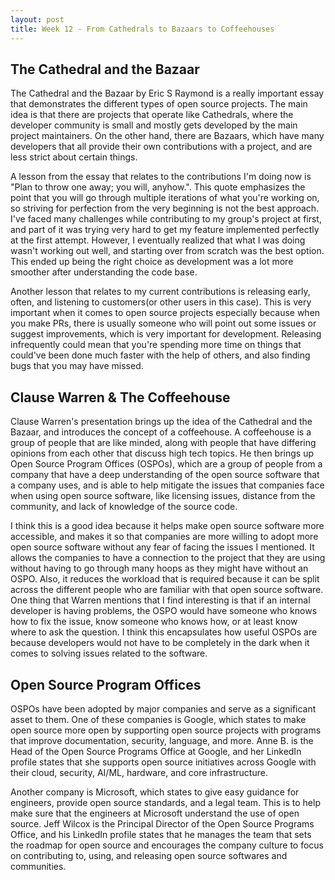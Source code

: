 ```yaml
---
layout: post
title: Week 12 - From Cathedrals to Bazaars to Coffeehouses
---
```


## The Cathedral and the Bazaar

The Cathedral and the Bazaar by Eric S Raymond is a really important essay that demonstrates the different types of open source projects. The main idea is that there are projects that operate like Cathedrals, where the developer community is small and mostly gets developed by the main project maintainers. On the other hand, there are Bazaars, which have many developers that all provide their own contributions with a project, and are less strict about certain things. 

A lesson from the essay that relates to the contributions I'm doing now is "Plan to throw one away; you will, anyhow.". This quote emphasizes the point that you will go through multiple iterations of what you're working on, so striving for perfection from the very beginning is not the best approach. I've faced many challenges while contributing to my group's project at first, and part of it was trying very hard to get my feature implemented perfectly at the first attempt. However, I eventually realized that what I was doing wasn't working out well, and starting over from scratch was the best option. This ended up being the right choice as development was a lot more smoother after understanding the code base. <!--more-->

Another lesson that relates to my current contributions is releasing early, often, and listening to customers(or other users in this case). This is very important when it comes to open source projects especially because when you make PRs, there is usually someone who will point out some issues or suggest improvements, which is very important for development. Releasing infrequently could mean that you're spending more time on things that could've been done much faster with the help of others, and also finding bugs that you may have missed.

## Clause Warren & The Coffeehouse

Clause Warren's presentation brings up the idea of the Cathedral and the Bazaar, and introduces the concept of a coffeehouse. A coffeehouse is a group of people that are like minded, along with people that have differing opinions from each other that discuss high tech topics. He then brings up Open Source Program Offices (OSPOs), which are a group of people from a company that have a deep understanding of the open source software that a company uses, and is able to help mitigate the issues that companies face when using open source software, like licensing issues, distance from the community, and lack of knowledge of the source code. 

I think this is a good idea because it helps make open source software more accessible, and makes it so that companies are more willing to adopt more open source software without any fear of facing the issues I mentioned. It allows the companies to have a connection to the project that they are using without having to go through many hoops as they might have without an OSPO. Also, it reduces the workload that is required because it can be split across the different people who are familiar with that open source software. One thing that Warren mentions that I find interesting is that if an internal developer is having problems, the OSPO would have someone who knows how to fix the issue, know someone who knows how, or at least know where to ask the question. I think this encapsulates how useful OSPOs are because developers would not have to be completely in the dark when it comes to solving issues related to the software.

## Open Source Program Offices

OSPOs have been adopted by major companies and serve as a significant asset to them. One of these companies is Google, which states to make open source more open by supporting open source projects with programs that improve documentation, security, language, and more. Anne B. is the Head of the Open Source Programs Office at Google, and her LinkedIn profile states that she supports open source initiatives across Google with their cloud, security, AI/ML, hardware, and core infrastructure.

Another company is Microsoft, which states to give easy guidance for engineers, provide open source standards, and a legal team. This is to help make sure that the engineers at Microsoft understand the use of open source. Jeff Wilcox is the Principal Director of the Open Source Programs Office, and his LinkedIn profile states that he manages the team that sets the roadmap for open source and encourages the company culture to focus on contributing to, using, and releasing open source softwares and communities.